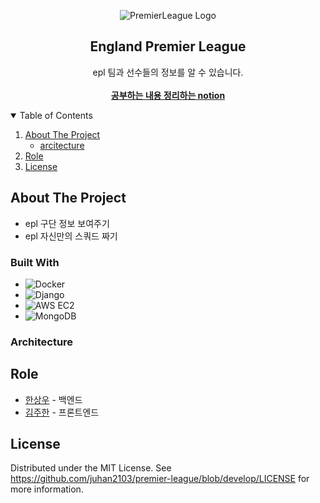 
<!-- PROJECT LOGO -->
   <p align="center"><img alt="PremierLeague Logo" src="https://cdn.freelogovectors.net/wp-content/uploads/2012/08/epl-premier-league-logo-500x211.png"></p>
  <h2 align="center">England Premier League</h2>
  <p align="center">
    epl 팀과 선수들의 정보를 알 수 있습니다.
  <br />
    <br />
    <a href="https://www.notion.so/epl-Project-57878a4e13634f6e9b21e57d7888f30d"><strong>공부하는 내용 정리하는 notion</strong></a>
    <br />
  </p>
</p>

<!-- TABLE OF CONTENTS -->
<details open="open">
  <summary>Table of Contents</summary> 
  <ol>
    <li>
      <a href="#about-the-project">About The Project</a>
      <ul>
        <li><a href="#built-with">arcitecture</a></li>
      </ul>
    </li>
    <li><a href="#role">Role</a></li>
    <li><a href="#license">License</a></li>
  </ol>
</details>

<!-- ABOUT THE PROJECT -->
## About The Project
- epl 구단 정보 보여주기
- epl 자신만의 스쿼드 짜기


### Built With

* ![Docker](https://img.shields.io/badge/-Docker-000000?style=flat&logo=docker)
* ![Django](https://img.shields.io/badge/-Fastapi-000000?style=flat&logo=Fastapi)
* ![AWS EC2](https://img.shields.io/badge/-EC2-000000?style=flat&logo=amazon-aws)
* ![MongoDB](https://img.shields.io/badge/-MongoDB-000000?style=flat&logo=mongodb)
<!-- * ![GraphQL](https://img.shields.io/badge/-GraphQL-000000?style=flat&logo=graphql) -->

### Architecture
  

## Role

* [한상우](https://github.com/sktkddn777) - 백엔드
* [김주한](https://github.com/juhan2103) - 프론트엔드

<!-- LICENSE -->
## License

Distributed under the MIT License. See https://github.com/juhan2103/premier-league/blob/develop/LICENSE for more information.